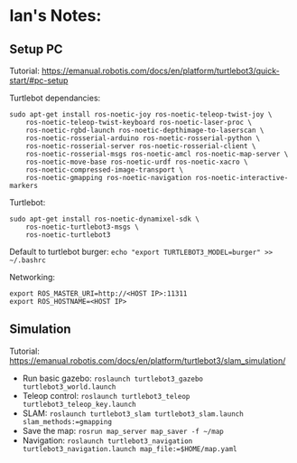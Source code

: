 # Ian's Notes:
## Setup PC
Tutorial: https://emanual.robotis.com/docs/en/platform/turtlebot3/quick-start/#pc-setup

Turtlebot dependancies:
```
sudo apt-get install ros-noetic-joy ros-noetic-teleop-twist-joy \
    ros-noetic-teleop-twist-keyboard ros-noetic-laser-proc \
    ros-noetic-rgbd-launch ros-noetic-depthimage-to-laserscan \
    ros-noetic-rosserial-arduino ros-noetic-rosserial-python \
    ros-noetic-rosserial-server ros-noetic-rosserial-client \
    ros-noetic-rosserial-msgs ros-noetic-amcl ros-noetic-map-server \
    ros-noetic-move-base ros-noetic-urdf ros-noetic-xacro \
    ros-noetic-compressed-image-transport \
    ros-noetic-gmapping ros-noetic-navigation ros-noetic-interactive-markers
```

Turtlebot:
```
sudo apt-get install ros-noetic-dynamixel-sdk \
    ros-noetic-turtlebot3-msgs \
    ros-noetic-turtlebot3
```

Default to turtlebot burger:
`echo "export TURTLEBOT3_MODEL=burger" >> ~/.bashrc`

Networking:
```
export ROS_MASTER_URI=http://<HOST IP>:11311
export ROS_HOSTNAME=<HOST IP>
```

## Simulation
Tutorial: https://emanual.robotis.com/docs/en/platform/turtlebot3/slam_simulation/

- Run basic gazebo: `roslaunch turtlebot3_gazebo turtlebot3_world.launch`
- Teleop control: `roslaunch turtlebot3_teleop turtlebot3_teleop_key.launch`
- SLAM: `roslaunch turtlebot3_slam turtlebot3_slam.launch slam_methods:=gmapping`
- Save the map: `rosrun map_server map_saver -f ~/map`
- Navigation: `roslaunch turtlebot3_navigation turtlebot3_navigation.launch map_file:=$HOME/map.yaml`
